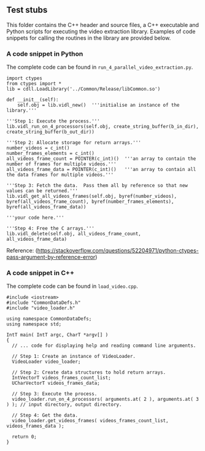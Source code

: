 ## Test stubs

This folder contains the C++ header and source files, a C++ executable and Python scripts for executing the video extraction library.  Examples of code snippets for calling the routines in the library are provided below.

### A code snippet in Python
The complete code can be found in ```run_4_parallel_video_extraction.py```.

```
import ctypes  
from ctypes import *  
lib = cdll.LoadLibrary('../Common/Release/libCommon.so')  

def __init__(self):  
    self.obj = lib.vidl_new()  '''initialise an instance of the library.'''

'''Step 1: Execute the process.'''
lib.vidl_run_on_4_processors(self.obj, create_string_buffer(b_in_dir), create_string_buffer(b_out_dir))  

'''Step 2: Allocate storage for return arrays.'''
number_videos = c_int()
number_frames_elements = c_int()
all_videos_frame_count = POINTER(c_int)()  '''an array to contain the number of frames for multiple videos.'''
all_videos_frame_data = POINTER(c_int)()   '''an array to contain all the data frames for multiple videos.'''

'''Step 3: Fetch the data.  Pass them all by reference so that new values can be returned.'''
lib.vidl_get_all_videos_frames(self.obj, byref(number_videos), byref(all_videos_frame_count), byref(number_frames_elements), byref(all_videos_frame_data))

'''your code here.'''

'''Step 4: Free the C arrays.'''
lib.vidl_delete(self.obj, all_videos_frame_count, all_videos_frame_data)
```  
Reference: (https://stackoverflow.com/questions/52204971/python-ctypes-pass-argument-by-reference-error)

### A code snippet in C++  
The complete code can be found in `load_video.cpp`.  
```
#include <iostream>
#include "CommonDataDefs.h"
#include "video_loader.h"

using namespace CommonDataDefs;
using namespace std;

IntT main( IntT argc, CharT *argv[] )
{
  // ... code for displaying help and reading command line arguments.
  
  // Step 1: Create an instance of VideoLoader.
  VideoLoader video_loader;
  
  // Step 2: Create data structures to hold return arrays.
  IntVectorT videos_frames_count_list;
  UCharVectorT videos_frames_data;
  
  // Step 3: Execute the process.
  video_loader.run_on_4_processors( arguments.at( 2 ), arguments.at( 3 ) ); // input directory, output directory.
  
  // Step 4: Get the data.
  video_loader.get_videos_frames( videos_frames_count_list, videos_frames_data );
  
  return 0;
}
```
